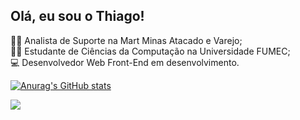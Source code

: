 ## Olá, eu sou o Thiago!
👩‍💻 Analista de Suporte na Mart Minas Atacado e Varejo; <br>
🧑‍🎓 Estudante de Ciências da Computação na Universidade FUMEC; <br>
💻 Desenvolvedor Web Front-End em desenvolvimento.

[![Anurag's GitHub stats](https://github-readme-stats.vercel.app/api?username=tlthiago)](https://github.com/anuraghazra/github-readme-stats)

<div>
  <a href="https://www.linkedin.com/in/thiagolmalves" target="_blank"><img src="https://img.shields.io/badge/-LinkedIn-%230077B5?style=for-the-badge&logo=linkedin&logoColor=white" target="_blank"></a> 
</div>

<!--
**tlthiago/tlthiago** is a ✨ _special_ ✨ repository because its `README.md` (this file) appears on your GitHub profile.

Here are some ideas to get you started:

- 🔭 Atualmente trabalho como Coordenador da equipe de infraestrutura de nível 1 e 2 na Mart Minas Atacado e Varejo;
- 🌱 Estou cursando Ciências da Computação na univerdade FUMEC e estudando em paralelo HTML, CSS e JavaScript;
- 👯 Desejo colaborar com a comunidade e ser um desenvolvedor Web Front-End;
- 🤔 I’m looking for help with ...
- 💬 Ask me about ...
- 📫 How to reach me: ...
- 😄 Pronouns: ...
- ⚡ Fun fact: ...
-->
